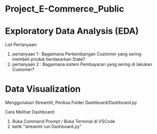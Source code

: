 # Project_E-Commerce_Public

# Exploratory Data Analysis (EDA)
List Pertanyaan:
1. pertanyaan 1 : Bagaimana Perkembangan Customer yang sering membeli produk berdasarkan State?
2. pertanyaan 2 : Bagaimana sistem Pembayaran yang sering di lakukan Customer?

# Data Visualization
Menggunakan Streamlit, Periksa Folder Dashboard/Dashboard.py 

Cara Melihat Dashboard:
1. Buka Command Prompt / Buka Terminal di VSCode
2. ketik "streamlit run Dashboard.py"
